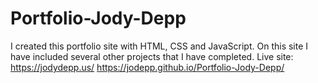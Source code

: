 # Portfolio-Jody-Depp
I created this portfolio site with HTML, CSS and JavaScript. 
On this site I have included several other projects that I have completed. 
Live site: 
https://jodydepp.us/
https://jodepp.github.io/Portfolio-Jody-Depp/
